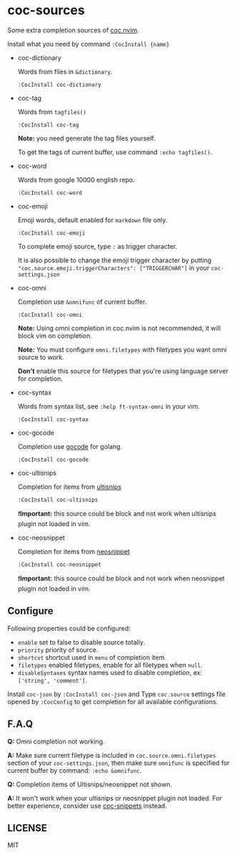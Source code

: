 # coc-sources

Some extra completion sources of [coc.nvim](https://github.com/neoclide/coc.nvim).

Install what you need by command `:CocInstall {name}`

- coc-dictionary

  Words from files in `&dictionary`.

  ```vim
  :CocInstall coc-dictionary
  ```

- coc-tag

  Words from `tagfiles()`

  ```vim
  :CocInstall coc-tag
  ```

  **Note:** you need generate the tag files yourself.

  To get the tags of current buffer, use command `:echo tagfiles()`.

- coc-word

  Words from google 10000 english repo.

  ```vim
  :CocInstall coc-word
  ```

- coc-emoji

  Emoji words, default enabled for `markdown` file only.

  ```vim
  :CocInstall coc-emoji
  ```

  To complete emoji source, type `:` as trigger character.

  It is also possible to change the emoji trigger character by putting
  `"coc.source.emoji.triggerCharacters": ["TRIGGERCHAR"]` in your `coc-settings.json`

- coc-omni

  Completion use `&omnifunc` of current buffer.

  ```vim
  :CocInstall coc-omni
  ```

  **Note:** Using omni completion in coc.nvim is not recommended, it will block vim on
  completion.

  **Note:** You must configure `omni.filetypes` with filetypes you want omni
  source to work.

  **Don't** enable this source for filetypes that you're using language server
  for completion.

- coc-syntax

  Words from syntax list, see `:help ft-syntax-omni` in your vim.

  ```vim
  :CocInstall coc-syntax
  ```

- coc-gocode

  Completion use [gocode](https://github.com/mdempsky/gocode) for golang.

  ```vim
  :CocInstall coc-gocode
  ```

- coc-ultisnips

  Completion for items from [ultisnips](https://github.com/SirVer/ultisnips)

  ```vim
  :CocInstall coc-ultisnips
  ```

  ❗**Important:** this source could be block and not work when ultisnips plugin not loaded in vim.

- coc-neosnippet

  Completion for items from [neosnippet](https://github.com/Shougo/neosnippet.vim)

  ```vim
  :CocInstall coc-neosnippet
  ```

  ❗**Important:** this source could be block and not work when neosnippet plugin not loaded in vim.

## Configure

Following properties could be configured:

- `enable` set to false to disable source totally.
- `priority` priority of source.
- `shortcut` shortcut used in `menu` of completion item.
- `filetypes` enabled filetypes, enable for all filetypes when `null`.
- `disableSyntaxes` syntax names used to disable completion, ex: `['string', 'comment']`.

Install `coc-json` by `:CocInstall coc-json` and Type `coc.source` settings file
opened by `:CocConfig` to get completion for all available configurations.

## F.A.Q

**Q:** Omni completion not working.

**A:** Make sure current filetype is included in `coc.source.omni.filetypes` section of your
`coc-settings.json`, then make sure `omnifunc` is specified for current buffer
by command: `:echo &omnifunc`.

**Q:** Completion items of Ultisnips/neosnippet not shown.

**A:** It won't work when your ultisnips or neosnippet plugin not loaded. For
better experience, consider use [coc-snippets](https://github.com/neoclide/coc-snippets) instead.

## LICENSE

MIT
